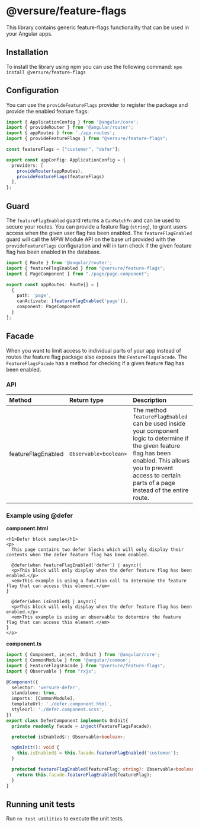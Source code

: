 # @versure/feature-flags

This library contains generic feature-flags functionality that can be used in your Angular apps.

## Installation
To install the library using npm you can use the following command:
`npm install @versure/feature-flags`

## Configuration
You can use the `provideFeatureFlags` provider to register the package and provide the enabled feature flags:
```typescript
import { ApplicationConfig } from '@angular/core';
import { provideRouter } from '@angular/router';
import { appRoutes } from './app.routes';
import { provideFeatureFlags } from "@versure/feature-flags";

const featureFlags = ["customer", "defer"];

export const appConfig: ApplicationConfig = {
  providers: [
    provideRouter(appRoutes),
    provideFeatureFlags(featureFlags)
  ],
};
```

## Guard
The `featureFlagEnabled` guard returns a `CanMatchFn` and can be used to secure your routes. You can provide a feature flag (`string`), to grant users access when the given user flag has been enabled. The `featureFlagEnabled` guard will call the MPW Module API on the base url provided with the `provideFeatureFlags` configuration and will in turn check if the given feature flag has been enabled in the database.

```typescript
import { Route } from '@angular/router';
import { featureFlagEnabled } from "@versure/feature-flags";
import { PageComponent } from "./page/page.component";

export const appRoutes: Route[] = [
  {
    path: 'page',
    canActivate: [featureFlagEnabled('page')],
    component: PageComponent
  }
];
```

## Facade
When you want to limit access to individual parts of your app instead of routes the feature flag package also exposes the `FeatureFlagsFacade`. The `FeatureFlagsFacade` has a method for checking if a given feature flag has been enabled.

### API
| Method             | Return type               | Description                                                                                                                                                                                                                |
|:-------------------|:--------------------------|:---------------------------------------------------------------------------------------------------------------------------------------------------------------------------------------------------------------------------|
| featureFlagEnabled | `Observable<boolean>`     | The method `featureFlagEnabled` can be used inside your component logic to determine if the given feature flag has been enabled. This allows you to prevent access to certain parts of a page instead of the entire route. |


### Example using @defer
**component.html**
```angular17html
<h1>Defer block sample</h1>
<p>
  This page contains two defer blocks which will only display their contents when the defer feature flag has been enabled.

  @defer(when featureFlagEnabled('defer') | async){
  <p>This block will only display when the defer feature flag has been enabled.</p>
  <em>This example is using a function call to determine the feature flag that can access this element.</em>
}

  @defer(when isEnabled$ | async){
  <p>This block will only display when the defer feature flag has been enabled.</p>
  <em>This example is using an observable to determine the feature flag that can access this element.</em>
}
</p>
```
**component.ts**
```typescript
import { Component, inject, OnInit } from '@angular/core';
import { CommonModule } from '@angular/common';
import { FeatureFlagsFacade } from "@versure/feature-flags";
import { Observable } from "rxjs";

@Component({
  selector: 'versure-defer',
  standalone: true,
  imports: [CommonModule],
  templateUrl: './defer.component.html',
  styleUrl: './defer.component.scss',
})
export class DeferComponent implements OnInit{
  private readonly facade = inject(FeatureFlagsFacade);

  protected isEnabled$!: Observable<boolean>;

  ngOnInit(): void {
    this.isEnabled$ = this.facade.featureFlagEnabled('customer');
  }

  protected featureFlagEnabled(featureFlag: string): Observable<boolean> {
    return this.facade.featureFlagEnabled(featureFlag);
  }
}
```

## Running unit tests

Run `nx test utilities` to execute the unit tests.
